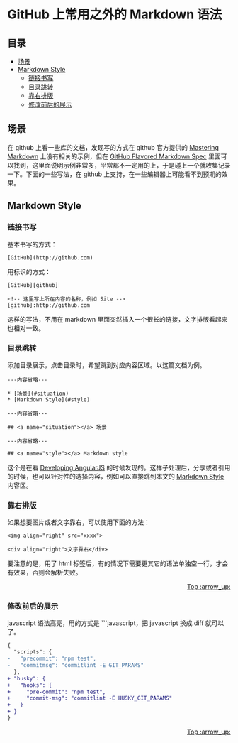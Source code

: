 # GitHub 上常用之外的 Markdown 语法
## <a name="index"></a> 目录
- [场景](#situation)
- [Markdown Style](#style)
  - [链接书写](#link)
  - [目录跳转](#index-jump)
  - [靠右排版](#align-right)
  - [修改前后的展示](#show-modify)

## <a name="situation"></a> 场景
在 github 上看一些库的文档，发现写的方式在 github 官方提供的 [Mastering Markdown][mastering-markdown] 上没有相关的示例，但在 [GitHub Flavored Markdown Spec][markdown-spec] 里面可以找到，这里面说明示例非常多，平常都不一定用的上，于是碰上一个就收集记录一下。下面的一些写法，在 github 上支持，在一些编辑器上可能看不到预期的效果。

## <a name="style"></a> Markdown Style
### <a name="link"></a> 链接书写
基本书写的方式：
```
[GitHub](http://github.com)
```
用标识的方式：
```
[GitHub][github]

<!-- 这里写上所在内容的名称，例如 Site -->
[github]:http://github.com
```
这样的写法，不用在 markdown 里面突然插入一个很长的链接，文字排版看起来也相对一致。

### <a name="index-jump"></a> 目录跳转
添加目录展示，点击目录时，希望跳到对应内容区域。以这篇文档为例。
```
---内容省略---

* [场景](#situation)
* [Markdown Style](#style)

---内容省略---

## <a name="situation"></a> 场景

---内容省略---

## <a name="style"></a> Markdown style

```
这个是在看 [Developing AngularJS][develop-angularjs] 的时候发现的。这样子处理后，分享或者引用的时候，也可以针对性的选择内容，例如可以直接跳到本文的 [Markdown Style][markdown-style] 内容区。

### <a name="align-right"></a> 靠右排版
如果想要图片或者文字靠右，可以使用下面的方法：
```
<img align="right" src="xxxx">

<div align="right">文字靠右</div>
```
要注意的是，用了 html 标签后，有的情况下需要更其它的语法单独空一行，才会有效果，否则会解析失败。
<div align="right"><a href="#index">Top :arrow_up:</a></div>

### <a name="show-modify"></a> 修改前后的展示
javascript 语法高亮，用的方式是 ```javascript，把 javascript 换成 diff 就可以了。
```diff
{
  "scripts": {
-   "precommit": "npm test",
-   "commitmsg": "commitlint -E GIT_PARAMS"
  },
+ "husky": {
+   "hooks": {
+     "pre-commit": "npm test",
+     "commit-msg": "commitlint -E HUSKY_GIT_PARAMS"
+   }
+ }
}
```
<div align="right"><a href="#index">Top :arrow_up:</a></div>

<!-- 场景 -->
[mastering-markdown]:https://guides.github.com/features/mastering-markdown/
[markdown-spec]:https://github.github.com/gfm/

<!-- Markdown style -->
[develop-angularjs]: https://github.com/angular/angular.js/blob/master/DEVELOPERS.md#developing-angularjs
[markdown-style]: https://github.com/XXHolic/segment/issues/12#style
